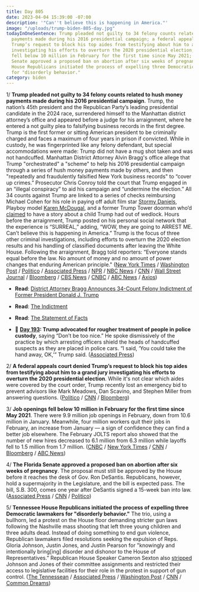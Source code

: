 ```yaml
---
title: Day 805
date: 2023-04-04 15:39:00 -07:00
description: '"Can''t believe this is happening in America."'
image: "/uploads/trump-biden-805-day.jpg"
todayInOneSentence: Trump pleaded not guilty to 34 felony counts related to hush money
  payments made during his 2016 presidential campaign; a federal appeals court denied
  Trump’s request to block his top aides from testifying about him to a grand jury
  investigating his efforts to overturn the 2020 presidential election; job openings
  fell below 10 million in February for the first time since May 2021; the Florida
  Senate approved a proposed ban on abortion after six weeks of pregnancy; and Tennessee
  House Republicans initiated the process of expelling three Democratic lawmakers
  for "disorderly behavior."
category: biden
---
```


1/ **Trump pleaded not guilty to 34 felony counts related to hush money payments made during his 2016 presidential campaign**. Trump, the nation’s 45th president and the Republican Party’s leading presidential candidate in the 2024 race, surrendered himself to the Manhattan district attorney’s office and appeared before a judge for his arraignment, where he entered a not guilty plea to falsifying business records in the first degree. Trump is the first former or sitting American president to be criminally charged and faces a maximum of four years in prison if convicted. While in custody, he was fingerprinted like any felony defendant, but special accommodations were made: Trump did not have a mug shot taken and was not handcuffed. Manhattan District Attorney Alvin Bragg's office allege that Trump "orchestrated" a "scheme" to help his 2016 presidential campaign through a series of hush money payments made by others, and then "repeatedly and fraudulently falsified New York business records" to “cover up crimes.” Prosecutor Chris Conroy told the court that Trump engaged in an “illegal conspiracy” to aid his campaign and “undermine the election.” All 34 counts against Trump are linked to a series of checks reimbursing Michael Cohen for his role in paying off adult film star [Stormy Daniels](https://whatthefuckjusthappenedtoday.com/2018/02/14/day-391/#1-trump%E2%80%99s-lawyer-paid-stormy-daniels), Playboy model [Karen McDougal](https://whatthefuckjusthappenedtoday.com/2018/03/20/day-425/#4-a-former-playboy-model-who-alleges), and a former Trump Tower doorman who’d [claimed](https://whatthefuckjusthappenedtoday.com/2018/04/12/day-448/#8-a-former-doorman-was-paid-30-000-i) to have a story about a child Trump had out of wedlock. Hours before the arraignment, Trump posted on his personal social network that the experience is “SURREAL,” adding, “WOW, they are going to ARREST ME. Can’t believe this is happening in America.” Trump is the focus of three other criminal investigations, including efforts to overturn the 2020 election results and his handling of classified documents after leaving the White House. Following the arraignment, Bragg told reporters: “Everyone stands equal before the law. No amount of money and no amount of power changes that enduring American principle." ([New York Times](https://www.nytimes.com/live/2023/04/04/nyregion/trump-arrest-arraignment) / [Washington Post](https://www.washingtonpost.com/national-security/2023/04/04/trump-indictment-charges-new-york-arraignment/) / [Politico](https://www.politico.com/news/2023/04/04/trump-surrenders-00090361) / [Associated Press](https://apnews.com/article/donald-trump-arraignment-hush-money-81225510ef7638494852816878f612f0) / [NPR](https://www.npr.org/live-updates/trump-indictment-arraignment-arrest-new-york) / [NBC News](https://www.nbcnews.com/politics/donald-trump/trump-news-arrested-updated-new-york-court-rcna77707) / [CNN](https://www.cnn.com/politics/live-news/trump-new-york-court-arraignment-04-04-23/index.html) / [Wall Street Journal](https://www.wsj.com/livecoverage/trump-indicted-arrest-arraignment-new-york) / [Bloomberg](https://www.bloomberg.com/news/articles/2023-04-04/trump-pleads-not-guilty-to-34-charges-in-nyc-court-reports?srnd=premium&sref=MIBMEEoj) / [CBS News](https://www.cbsnews.com/news/trump-arraignment-manhattan-district-attorney-alvin-bragg-holds-briefing-watch-live/) / [CNBC](https://www.cnbc.com/2023/04/04/trump-falsified-business-records-to-cover-up-election-crimes-manhattan-da.html) / [ABC News](https://abcnews.go.com/US/trump-charged-34-felony-counts-falsifying-business-records/story?id=98330688) / [Axios](https://www.axios.com/2023/04/04/trump-arrest-manhattan-new-york))

* **Read**: [District Attorney Bragg Announces 34-Count Felony Indictment of Former President Donald J. Trump](https://www.manhattanda.org/district-attorney-bragg-announces-34-count-felony-indictment-of-former-president-donald-j-trump/)

* **Read**: [The Indictment](https://www.manhattanda.org/wp-content/uploads/2023/04/Donald-J.-Trump-Indictment.pdf)

* **Read**: [The Statement of Facts](https://www.manhattanda.org/wp-content/uploads/2023/04/Donald-J.-Trump-SOF.pdf)

* 📌 **[Day 193](https://whatthefuckjusthappenedtoday.com/2017/07/31/day-193/#11-trump-appeared-to-advocate-for-ro): Trump advocated for rougher treatment of people in police custody**, saying “Don’t be too nice.” He spoke dismissively of the practice by which arresting officers shield the heads of handcuffed suspects as they are placed in police cars. “I said, ‘You could take the hand away, OK,’” Trump said. ([Associated Press](https://apnews.com/64169ad2576b4fc98ae8febc3554155d/Trump-appears-to-advocate-rough-police-treatment-of-suspects))

2/ **A federal appeals court denied Trump’s request to block his top aides from testifying about him to a grand jury investigating his efforts to overturn the 2020 presidential election**. While it's not clear which aides were covered by the court order, Trump recently lost an emergency bid to prevent advisors like Mark Meadows, Dan Scavino, and Stephen Miller from answering questions. ([Politico](https://www.politico.com/news/2023/04/04/trump-aides-testimony-capitol-riot-00090387) / [CNN](https://www.cnn.com/2023/04/04/politics/trump-aides-testimony-january-6/index.html) / [Bloomberg](https://www.bloomberg.com/news/articles/2023-04-04/trump-loses-latest-bid-to-block-ex-aides-grand-jury-testimony?srnd=premium&sref=MIBMEEoj))

3/ **Job openings fell below 10 million in February for the first time since May 2021**. There were 9.9 million job openings in February, down from 10.6 million in January. Meanwhile, four million workers quit their jobs in February, an increase from January — a sign of confidence they can find a better job elsewhere. The February JOLTS report also showed that the number of new hires decreased to 6.1 million from 6.3 million while layoffs fell to 1.5 million from 1.7 million. ([CNBC](https://www.cnbc.com/2023/04/04/jolts-february-2023-.html) / [New York Times](https://www.nytimes.com/2023/04/04/business/economy/february-jolts-jobs-report.html) / [CNN](https://www.cnn.com/2023/04/04/economy/jolts-job-openings-layoffs-february/index.html) / [Bloomberg](https://www.bloomberg.com/news/articles/2023-04-04/us-job-openings-fall-below-10-million-for-first-time-since-2021?srnd=premium&sref=MIBMEEoj) / [ABC News](https://abcnews.go.com/Business/wireStory/us-job-openings-slip-99-million-february-98348238))

4/ **The Florida Senate approved a proposed ban on abortion after six weeks of pregnancy**. The proposal must still be approved by the House before it reaches the desk of Gov. Ron DeSantis. Republicans, however, hold a supermajority in the Legislature, and the bill is expected pass. The bill, S.B. 300,  comes one year after DeSantis signed a 15-week ban into law. ([Associated Press](https://apnews.com/article/abortion-florida-desantis-election-637711bac2e45fd71ff9e3340fd95f3c) / [CNN](https://www.cnn.com/2023/04/04/politics/six-week-abortion-ban-florida/index.html) / [Politico](https://www.politico.com/news/2023/04/03/florida-senate-6-week-abortion-ban-00090202))

5/ **Tennessee House Republicans initiated the process of expelling three Democratic lawmakers for "disorderly behavior."** The trio, using a bullhorn, led a protest on the House floor demanding stricter gun laws following the Nashville mass shooting that left three young children and three adults dead. Instead of doing something to end gun violence, Republican lawmakers filed resolutions seeking the expulsion of Reps. Gloria Johnson, Justin Jones, and Justin Pearson for "knowingly and intentionally bring\[ing\] disorder and dishonor to the House of Representatives.” Republican House Speaker Cameron Sexton also [stripped](https://www.tennessean.com/story/news/politics/2023/04/03/tn-house-speaker-strips-democrats-of-committee-roles/70077117007/) Johnson and Jones of their committee assignments and restricted their access to legislative facilities for their role in the protest in support of gun control. ([The Tennessean](https://www.tennessean.com/story/news/politics/2023/04/03/tennessee-republicans-file-resolutions-to-expel-three-democrats-who-led-gun-reform-chants-on-house-f/70078002007/) / [Associated Press](https://apnews.com/article/tennessee-expulsion-gop-lawmakers-1c4793ba0552c07aa0dc3949c5f76ea9) / [Washington Post](https://www.washingtonpost.com/nation/2023/04/04/nashville-shooting-tennessee-democrats-expel/) / [CNN](https://www.cnn.com/2023/04/04/us/tennessee-reps-expulsion-gun-control/) / [Common Dreams](https://www.commondreams.org/news/tennessee-gop-fascists-expel-democrats))